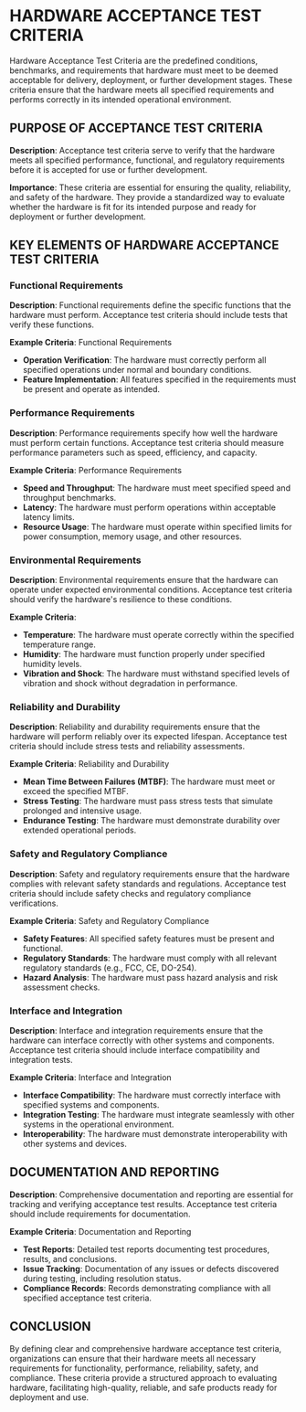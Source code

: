 # HARDWARE ACCEPTANCE TEST CRITERIA

Hardware Acceptance Test Criteria are the predefined conditions, benchmarks, and requirements that hardware must meet to be deemed acceptable for delivery, deployment, or further development stages. These criteria ensure that the hardware meets all specified requirements and performs correctly in its intended operational environment.

## PURPOSE OF ACCEPTANCE TEST CRITERIA

**Description**: Acceptance test criteria serve to verify that the hardware meets all specified performance, functional, and regulatory requirements before it is accepted for use or further development.

**Importance**: These criteria are essential for ensuring the quality, reliability, and safety of the hardware. They provide a standardized way to evaluate whether the hardware is fit for its intended purpose and ready for deployment or further development.

## KEY ELEMENTS OF HARDWARE ACCEPTANCE TEST CRITERIA

### Functional Requirements

**Description**: Functional requirements define the specific functions that the hardware must perform. Acceptance test criteria should include tests that verify these functions.

**Example Criteria**: Functional Requirements

- **Operation Verification**: The hardware must correctly perform all specified operations under normal and boundary conditions.
- **Feature Implementation**: All features specified in the requirements must be present and operate as intended.

### Performance Requirements

**Description**: Performance requirements specify how well the hardware must perform certain functions. Acceptance test criteria should measure performance parameters such as speed, efficiency, and capacity.

**Example Criteria**: Performance Requirements

- **Speed and Throughput**: The hardware must meet specified speed and throughput benchmarks.
- **Latency**: The hardware must perform operations within acceptable latency limits.
- **Resource Usage**: The hardware must operate within specified limits for power consumption, memory usage, and other resources.

### Environmental Requirements

**Description**: Environmental requirements ensure that the hardware can operate under expected environmental conditions. Acceptance test criteria should verify the hardware's resilience to these conditions.

**Example Criteria**:

- **Temperature**: The hardware must operate correctly within the specified temperature range.
- **Humidity**: The hardware must function properly under specified humidity levels.
- **Vibration and Shock**: The hardware must withstand specified levels of vibration and shock without degradation in performance.

### Reliability and Durability

**Description**: Reliability and durability requirements ensure that the hardware will perform reliably over its expected lifespan. Acceptance test criteria should include stress tests and reliability assessments.

**Example Criteria**: Reliability and Durability

- **Mean Time Between Failures (MTBF)**: The hardware must meet or exceed the specified MTBF.
- **Stress Testing**: The hardware must pass stress tests that simulate prolonged and intensive usage.
- **Endurance Testing**: The hardware must demonstrate durability over extended operational periods.

### Safety and Regulatory Compliance

**Description**: Safety and regulatory requirements ensure that the hardware complies with relevant safety standards and regulations. Acceptance test criteria should include safety checks and regulatory compliance verifications.

**Example Criteria**: Safety and Regulatory Compliance

- **Safety Features**: All specified safety features must be present and functional.
- **Regulatory Standards**: The hardware must comply with all relevant regulatory standards (e.g., FCC, CE, DO-254).
- **Hazard Analysis**: The hardware must pass hazard analysis and risk assessment checks.

### Interface and Integration

**Description**: Interface and integration requirements ensure that the hardware can interface correctly with other systems and components. Acceptance test criteria should include interface compatibility and integration tests.

**Example Criteria**: Interface and Integration

- **Interface Compatibility**: The hardware must correctly interface with specified systems and components.
- **Integration Testing**: The hardware must integrate seamlessly with other systems in the operational environment.
- **Interoperability**: The hardware must demonstrate interoperability with other systems and devices.

## DOCUMENTATION AND REPORTING

**Description**: Comprehensive documentation and reporting are essential for tracking and verifying acceptance test results. Acceptance test criteria should include requirements for documentation.

**Example Criteria**: Documentation and Reporting

- **Test Reports**: Detailed test reports documenting test procedures, results, and conclusions.
- **Issue Tracking**: Documentation of any issues or defects discovered during testing, including resolution status.
- **Compliance Records**: Records demonstrating compliance with all specified acceptance test criteria.

## CONCLUSION

By defining clear and comprehensive hardware acceptance test criteria, organizations can ensure that their hardware meets all necessary requirements for functionality, performance, reliability, safety, and compliance. These criteria provide a structured approach to evaluating hardware, facilitating high-quality, reliable, and safe products ready for deployment and use.
